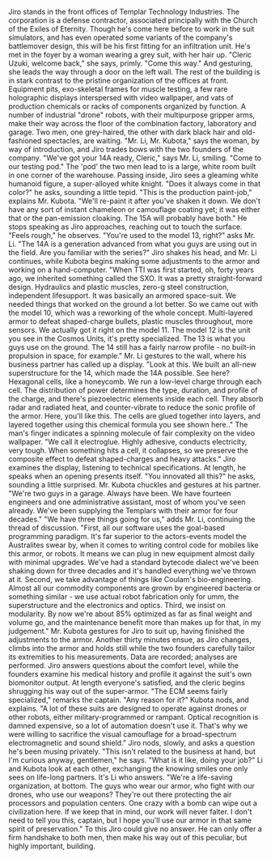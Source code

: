 Jiro stands in the front offices of Templar Technology Industries. The corporation is a defense contractor, associated principally with the Church of the Exiles of Eternity. Though he's come here before to work in the suit simulators, and has even operated some variants of the company's battlemover design, this will be his first fitting for an infiltration unit. He's met in the foyer by a woman wearing a grey suit, with her hair up. "Cleric Uzuki, welcome back," she says, primly. "Come this way." And gesturing, she leads the way through a door on the left wall. The rest of the building is in stark contrast to the pristine organization of the offices at front. Equipment pits, exo-skeletal frames for muscle testing, a few rare holographic displays interspersed with video wallpaper, and vats of production chemicals or racks of components organized by function. A number of industrial "drone" robots, with their multipurpose gripper arms, make their way across the floor of the combination factory, laboratory and garage. Two men, one grey-haired, the other with dark black hair and old-fashioned spectacles, are waiting. "Mr. Li, Mr. Kubota," says the woman, by way of introduction, and Jiro trades bows with the two founders of the company. "We've got your 14A ready, Cleric," says Mr. Li, smiling. "Come to our testing pod." The 'pod' the two men lead to is a large, white room built in one corner of the warehouse. Passing inside, Jiro sees a gleaming white humanoid figure, a super-alloyed white knight. "Does it always come in that color?" he asks, sounding a little tepid. "This is the production paint-job," explains Mr. Kubota. "We'll re-paint it after you've shaken it down. We don't have any sort of instant chameleon or camouflage coating yet; it was either that or the pan-emission cloaking. The 15A will probably have both." He stops speaking as Jiro approaches, reaching out to touch the surface. "Feels rough," he observes. "You're used to the model 13, right?" asks Mr. Li. "The 14A is a generation advanced from what you guys are using out in the field. Are you familiar with the series?" Jiro shakes his head, and Mr. Li continues, while Kubota begins making some adjustments to the armor and working on a hand-computer. "When TTI was first started, oh, forty years ago, we inherited something called the SXO. It was a pretty straight-forward design. Hydraulics and plastic muscles, zero-g steel construction, independent lifesupport. It was basically an armored space-suit. We needed things that worked on the ground a lot better. So we came out with the model 10, which was a reworking of the whole concept. Multi-layered armor to defeat shaped-charge bullets, plastic muscles throughout, more sensors. We actually got it right on the model 11. The model 12 is the unit you see in the Cosmos Units, it's pretty specialized. The 13 is what you guys use on the ground. The 14 still has a fairly narrow profile - no built-in propulsion in space, for example." Mr. Li gestures to the wall, where his business partner has called up a display. "Look at this. We built an all-new superstructure for the 14, which made the 14A possible. See here? Hexagonal cells, like a honeycomb. We run a low-level charge through each cell. The distribution of power determines the type, duration, and profile of the charge, and there's piezoelectric elements inside each cell. They absorb radar and radiated heat, and counter-vibrate to reduce the sonic profile of the armor. Here, you'll like this. The cells are glued together into layers, and layered together using this chemical formula you see shown here.." The man's finger indicates a spinning molecule of fair complexity on the video wallpaper. "We call it electroglue. Highly adhesive, conducts electricity, very tough. When something hits a cell, it collapses, so we preserve the composite effect to defeat shaped-charges and heavy attacks." Jiro examines the display, listening to technical specifications. At length, he speaks when an opening presents itself. "You innovated all this?" he asks, sounding a little surprised. Mr. Kubota chuckles and gestures at his partner. "We're two guys in a garage. Always have been. We have fourteen engineers and one administrative assistant, most of whom you've seen already. We've been supplying the Templars with their armor for four decades." "We have three things going for us," adds Mr. Li, continuing the thread of discussion. "First, all our software uses the goal-based programming paradigm. It's far superior to the actors-events model the Australites swear by, when it comes to writing control code for mobiles like this armor, or robots. It means we can plug in new equipment almost daily with minimal upgrades. We've had a standard bytecode dialect we've been shaking down for three decades and it's handled everything we've thrown at it. Second, we take advantage of things like Coulam's bio-engineering. Almost all our commodity components are grown by engineered bacteria or something similar - we use actual robot fabrication only for umm, the superstructure and the electronics and optics. Third, we insist on modularity. By now we're about 85% optimized as far as final weight and volume go, and the maintenance benefit more than makes up for that, in my judgement." Mr. Kubota gestures for Jiro to suit up, having finished the adjustments to the armor. Another thirty minutes ensue, as Jiro changes, climbs into the armor and holds still while the two founders carefully tailor its extremities to his measurements. Data are recorded; analyses are performed. Jiro answers questions about the comfort level, while the founders examine his medical history and profile it against the suit's own biomonitor output. At length everyone's satisfied, and the cleric begins shrugging his way out of the super-armor. "The ECM seems fairly specialized," remarks the captain. "Any reason for it?" Kubota nods, and explains. "A lot of these suits are designed to operate against drones or other robots, either military-programmed or rampant. Optical recognition is damned expensive, so a lot of automation doesn't use it. That's why we were willing to sacrifice the visual camouflage for a broad-spectrum electromagnetic and sound shield." Jiro nods, slowly, and asks a question he's been musing privately. "This isn't related to the business at hand, but I'm curious anyway, gentlemen," he says. "What is it like, doing your job?" Li and Kubota look at each other, exchanging the knowing smiles one only sees on life-long partners. It's Li who answers. "We're a life-saving organization, at bottom. The guys who wear our armor, who fight with our drones, who use our weapons? They're out there protecting the air processors and population centers. One crazy with a bomb can wipe out a civilization here. If we keep that in mind, our work will never falter. I don't need to tell you this, captain, but I hope you'll use our armor in that same spirit of preservation." To this Jiro could give no answer. He can only offer a firm handshake to both men, then make his way out of this peculiar, but highly important, building.